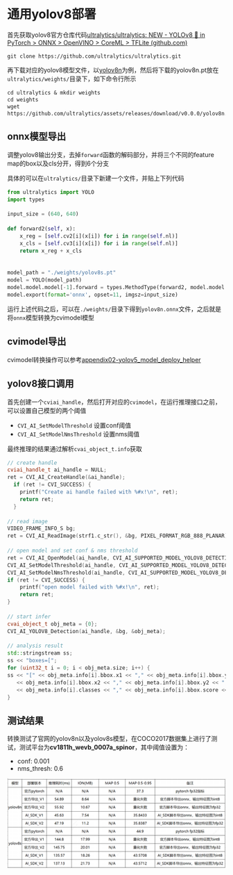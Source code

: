 # 通用yolov8部署

首先获取yolov8官方仓库代码[ultralytics/ultralytics: NEW - YOLOv8 🚀 in PyTorch > ONNX > OpenVINO > CoreML > TFLite (github.com)](https://github.com/ultralytics/ultralytics)

```shell
git clone https://github.com/ultralytics/ultralytics.git
```

再下载对应的yolov8模型文件，以[yolov8n](https://github.com/ultralytics/assets/releases/download/v0.0.0/yolov8n.pt)为例，然后将下载的yolov8n.pt放在`ultralytics/weights/`目录下，如下命令行所示

```
cd ultralytics & mkdir weights
cd weights
wget https://github.com/ultralytics/assets/releases/download/v0.0.0/yolov8n.pt
```

## onnx模型导出

调整yolov8输出分支，去掉`forward`函数的解码部分，并将三个不同的feature map的box以及cls分开，得到6个分支

具体的可以在`ultralytics/`目录下新建一个文件，并贴上下列代码

```python
from ultralytics import YOLO
import types

input_size = (640, 640)

def forward2(self, x):
    x_reg = [self.cv2[i](x[i]) for i in range(self.nl)]
    x_cls = [self.cv3[i](x[i]) for i in range(self.nl)]
    return x_reg + x_cls


model_path = "./weights/yolov8s.pt"
model = YOLO(model_path)
model.model.model[-1].forward = types.MethodType(forward2, model.model.model[-1])
model.export(format='onnx', opset=11, imgsz=input_size)
```

运行上述代码之后，可以在`./weights/`目录下得到`yolov8n.onnx`文件，之后就是将`onnx`模型转换为cvimodel模型

## cvimodel导出

cvimodel转换操作可以参考[appendix02-yolov5_model_deploy_helper](./appendix02-yolov5_model_deploy_helper.md)

## yolov8接口调用

首先创建一个`cviai_handle`，然后打开对应的`cvimodel`，在运行推理接口之前，可以设置自己模型的两个阈值

* `CVI_AI_SetModelThreshold` 设置conf阈值
* `CVI_AI_SetModelNmsThreshold` 设置nms阈值

最终推理的结果通过解析`cvai_object_t.info`获取

```c++
// create handle
cviai_handle_t ai_handle = NULL;
ret = CVI_AI_CreateHandle(&ai_handle);
  if (ret != CVI_SUCCESS) {
    printf("Create ai handle failed with %#x!\n", ret);
    return ret;
  }

// read image
VIDEO_FRAME_INFO_S bg;
ret = CVI_AI_ReadImage(strf1.c_str(), &bg, PIXEL_FORMAT_RGB_888_PLANAR);

// open model and set conf & nms threshold
ret = CVI_AI_OpenModel(ai_handle, CVI_AI_SUPPORTED_MODEL_YOLOV8_DETECTION, path_to_model);
CVI_AI_SetModelThreshold(ai_handle, CVI_AI_SUPPORTED_MODEL_YOLOV8_DETECTION, 0.5);
CVI_AI_SetModelNmsThreshold(ai_handle, CVI_AI_SUPPORTED_MODEL_YOLOV8_DETECTION, 0.5);
if (ret != CVI_SUCCESS) {
	printf("open model failed with %#x!\n", ret);
    return ret;
}

// start infer
cvai_object_t obj_meta = {0};
CVI_AI_YOLOV8_Detection(ai_handle, &bg, &obj_meta);

// analysis result
std::stringstream ss;
ss << "boxes=[";
for (uint32_t i = 0; i < obj_meta.size; i++) {
ss << "[" << obj_meta.info[i].bbox.x1 << "," << obj_meta.info[i].bbox.y1 << ","
   << obj_meta.info[i].bbox.x2 << "," << obj_meta.info[i].bbox.y2 << ","
   << obj_meta.info[i].classes << "," << obj_meta.info[i].bbox.score << "],";
}
```

## 测试结果

转换测试了官网的yolov8n以及yolov8s模型，在COCO2017数据集上进行了测试，测试平台为**cv1811h_wevb_0007a_spinor**，其中阈值设置为：

* conf: 0.001
* nms_thresh: 0.6

![image-20230802143817141](./assets/image-20230802143817141.png)